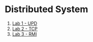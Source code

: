 # Distributed System

1. [Lab 1 - UPD](https://github.com/college-related/Labs-7th-sems/tree/main/Distributed%20System%20(DS)/lab1)
2. [Lab 2 - TCP](https://github.com/college-related/Labs-7th-sems/tree/main/Distributed%20System%20(DS)/lab2)
3. [Lab 3 - RMI](https://github.com/college-related/Labs-7th-sems/tree/main/Distributed%20System%20(DS)/lab3)
